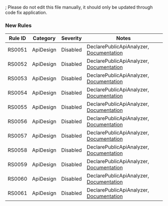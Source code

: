 ; Please do not edit this file manually, it should only be updated through code fix application.

### New Rules

Rule ID | Category | Severity | Notes
--------|----------|----------|-------
RS0051 | ApiDesign | Disabled | DeclarePublicApiAnalyzer, [Documentation](https://github.com/dotnet/roslyn-analyzers/blob/main/src/PublicApiAnalyzers/PublicApiAnalyzers.Help.md)
RS0052 | ApiDesign | Disabled | DeclarePublicApiAnalyzer, [Documentation](https://github.com/dotnet/roslyn-analyzers/blob/main/src/PublicApiAnalyzers/PublicApiAnalyzers.Help.md)
RS0053 | ApiDesign | Disabled | DeclarePublicApiAnalyzer, [Documentation](https://github.com/dotnet/roslyn-analyzers/blob/main/src/PublicApiAnalyzers/PublicApiAnalyzers.Help.md)
RS0054 | ApiDesign | Disabled | DeclarePublicApiAnalyzer, [Documentation](https://github.com/dotnet/roslyn-analyzers/blob/main/src/PublicApiAnalyzers/PublicApiAnalyzers.Help.md)
RS0055 | ApiDesign | Disabled | DeclarePublicApiAnalyzer, [Documentation](https://github.com/dotnet/roslyn-analyzers/blob/main/src/PublicApiAnalyzers/PublicApiAnalyzers.Help.md)
RS0056 | ApiDesign | Disabled | DeclarePublicApiAnalyzer, [Documentation](https://github.com/dotnet/roslyn-analyzers/blob/main/src/PublicApiAnalyzers/PublicApiAnalyzers.Help.md)
RS0057 | ApiDesign | Disabled | DeclarePublicApiAnalyzer, [Documentation](https://github.com/dotnet/roslyn-analyzers/blob/main/src/PublicApiAnalyzers/PublicApiAnalyzers.Help.md)
RS0058 | ApiDesign | Disabled | DeclarePublicApiAnalyzer, [Documentation](https://github.com/dotnet/roslyn-analyzers/blob/main/src/PublicApiAnalyzers/PublicApiAnalyzers.Help.md)
RS0059 | ApiDesign | Disabled | DeclarePublicApiAnalyzer, [Documentation](https://github.com/dotnet/roslyn/blob/main/docs/Adding%20Optional%20Parameters%20in%20Public%20API.md)
RS0060 | ApiDesign | Disabled | DeclarePublicApiAnalyzer, [Documentation](https://github.com/dotnet/roslyn/blob/main/docs/Adding%20Optional%20Parameters%20in%20Public%20API.md)
RS0061 | ApiDesign | Disabled | DeclarePublicApiAnalyzer, [Documentation](https://github.com/dotnet/roslyn-analyzers/blob/main/src/PublicApiAnalyzers/PublicApiAnalyzers.Help.md)
